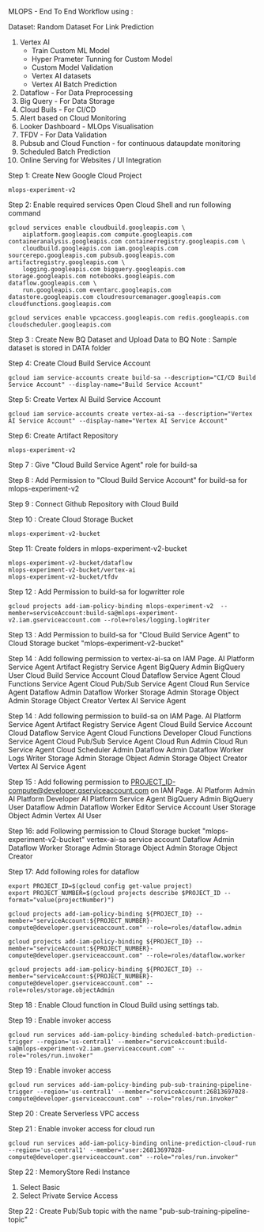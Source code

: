 MLOPS - End To End Workflow using :

Dataset: Random Dataset For Link Prediction

1. Vertex AI
    - Train Custom ML Model
    - Hyper Prameter Tunning for Custom Model
    - Custom Model Validation
    - Vertex AI datasets
    - Vertex AI Batch Prediction
2. Dataflow - For Data Preprocessing
3. Big Query - For Data Storage
4. Cloud Buils - For CI/CD
5. Alert based on Cloud Monitoring 
6. Looker Dashboard - MLOps Visualisation
7. TFDV - For Data Validation
8. Pubsub and Cloud Function - for continuous dataupdate monitoring
9. Scheduled Batch Prediction
10. Online Serving for Websites / UI Integration

Step 1: Create New Google Cloud Project
```
mlops-experiment-v2
```

Step 2: Enable required services
Open Cloud Shell and run following command
```
gcloud services enable cloudbuild.googleapis.com \
    aiplatform.googleapis.com compute.googleapis.com containeranalysis.googleapis.com containerregistry.googleapis.com \
    cloudbuild.googleapis.com iam.googleapis.com sourcerepo.googleapis.com pubsub.googleapis.com artifactregistry.googleapis.com \
    logging.googleapis.com bigquery.googleapis.com storage.googleapis.com notebooks.googleapis.com dataflow.googleapis.com \
    run.googleapis.com eventarc.googleapis.com  datastore.googleapis.com cloudresourcemanager.googleapis.com cloudfunctions.googleapis.com 
```

```
gcloud services enable vpcaccess.googleapis.com redis.googleapis.com cloudscheduler.googleapis.com
```

Step 3 : Create New BQ Dataset and Upload Data to BQ 
Note : Sample dataset is stored in DATA folder

Step 4: Create Cloud Build Service Account
```
gcloud iam service-accounts create build-sa --description="CI/CD Build Service Account" --display-name="Build Service Account"
```

Step 5: Create Vertex AI Build Service Account
```
gcloud iam service-accounts create vertex-ai-sa --description="Vertex AI Service Account" --display-name="Vertex AI Service Account"
```

Step 6: Create Artifact Repository 
```
mlops-experiment-v2
```

Step 7 : Give "Cloud Build Service Agent" role for build-sa

Step 8 : Add Permission to "Cloud Build Service Account" for build-sa for mlops-experiment-v2

Step 9 : Connect Github Repository with Cloud Build

Step 10 : Create Cloud Storage Bucket 
```
mlops-experiment-v2-bucket
```
Step 11: Create folders in  mlops-experiment-v2-bucket
```
mlops-experiment-v2-bucket/dataflow
mlops-experiment-v2-bucket/vertex-ai
mlops-experiment-v2-bucket/tfdv
```

Step 12 : Add Permission to build-sa for logwritter role
```
gcloud projects add-iam-policy-binding mlops-experiment-v2  --member=serviceAccount:build-sa@mlops-experiment-v2.iam.gserviceaccount.com --role=roles/logging.logWriter
``` 

Step 13 : Add Permission to build-sa for "Cloud Build Service Agent" to Cloud Storage bucket "mlops-experiment-v2-bucket"

Step 14 : Add following permission to vertex-ai-sa on IAM Page.
AI Platform Service Agent
Artifact Registry Service Agent
BigQuery Admin
BigQuery User
Cloud Build Service Account
Cloud Dataflow Service Agent
Cloud Functions Service Agent
Cloud Pub/Sub Service Agent
Cloud Run Service Agent
Dataflow Admin
Dataflow Worker
Storage Admin
Storage Object Admin
Storage Object Creator
Vertex AI Service Agent

Step 14 : Add following permission to build-sa on IAM Page.
AI Platform Service Agent
Artifact Registry Service Agent
Cloud Build Service Account
Cloud Dataflow Service Agent
Cloud Functions Developer
Cloud Functions Service Agent
Cloud Pub/Sub Service Agent
Cloud Run Admin
Cloud Run Service Agent
Cloud Scheduler Admin
Dataflow Admin
Dataflow Worker
Logs Writer
Storage Admin
Storage Object Admin
Storage Object Creator
Vertex AI Service Agent

Step 15 : Add following permission to PROJECT_ID-compute@developer.gserviceaccount.com on IAM Page.
AI Platform Admin
AI Platform Developer
AI Platform Service Agent
BigQuery Admin
BigQuery User
Dataflow Admin
Dataflow Worker
Editor
Service Account User
Storage Object Admin
Vertex AI User

Step 16: add Following permission to Cloud Storage bucket "mlops-experiment-v2-bucket" vertex-ai-sa service account
Dataflow Admin
Dataflow Worker
Storage Admin
Storage Object Admin
Storage Object Creator

Step 17: Add following roles for dataflow

```
export PROJECT_ID=$(gcloud config get-value project)
export PROJECT_NUMBER=$(gcloud projects describe $PROJECT_ID --format="value(projectNumber)")

gcloud projects add-iam-policy-binding ${PROJECT_ID} --member="serviceAccount:${PROJECT_NUMBER}-compute@developer.gserviceaccount.com" --role=roles/dataflow.admin

gcloud projects add-iam-policy-binding ${PROJECT_ID} --member="serviceAccount:${PROJECT_NUMBER}-compute@developer.gserviceaccount.com" --role=roles/dataflow.worker

gcloud projects add-iam-policy-binding ${PROJECT_ID} --member="serviceAccount:${PROJECT_NUMBER}-compute@developer.gserviceaccount.com" --role=roles/storage.objectAdmin
```



Step 18 : Enable Cloud function in Cloud Build using settings tab. 

Step 19 : Enable invoker access
```
gcloud run services add-iam-policy-binding scheduled-batch-prediction-trigger --region='us-central1' --member="serviceAccount:build-sa@mlops-experiment-v2.iam.gserviceaccount.com" --role="roles/run.invoker"
```

Step 19 : Enable invoker access
```
gcloud run services add-iam-policy-binding pub-sub-training-pipeline-trigger --region='us-central1' --member="serviceAccount:26813697028-compute@developer.gserviceaccount.com" --role="roles/run.invoker"
```

Step 20 : Create Serverless VPC access

Step 21 : Enable invoker access for cloud run
```
gcloud run services add-iam-policy-binding online-prediction-cloud-run --region='us-central1' --member="user:26813697028-compute@developer.gserviceaccount.com" --role="roles/run.invoker"
```

Step 22 : MemoryStore Redi Instance
1. Select Basic
2. Select Private Service Access


Step 22 : Create Pub/Sub topic with the name "pub-sub-training-pipeline-topic"
